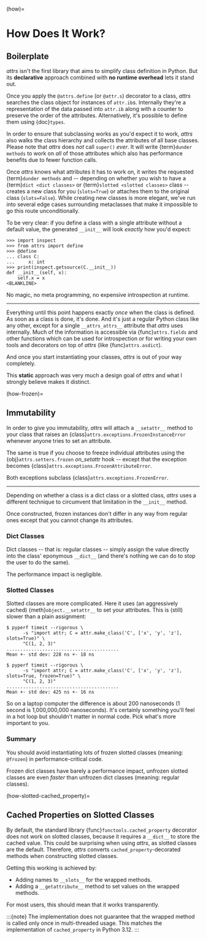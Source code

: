 (how)=

# How Does It Work?

## Boilerplate

*attrs* isn't the first library that aims to simplify class definition in Python.
But its **declarative** approach combined with **no runtime overhead** lets it stand out.

Once you apply the `@attrs.define` (or `@attr.s`) decorator to a class, *attrs* searches the class object for instances of `attr.ib`s.
Internally they're a representation of the data passed into `attr.ib` along with a counter to preserve the order of the attributes.
Alternatively, it's possible to define them using {doc}`types`.

In order to ensure that subclassing works as you'd expect it to work, *attrs* also walks the class hierarchy and collects the attributes of all base classes.
Please note that *attrs* does *not* call `super()` *ever*.
It will write {term}`dunder methods` to work on *all* of those attributes which also has performance benefits due to fewer function calls.

Once *attrs* knows what attributes it has to work on, it writes the requested {term}`dunder methods` and -- depending on whether you wish to have a {term}`dict <dict classes>` or {term}`slotted <slotted classes>` class -- creates a new class for you (`slots=True`) or attaches them to the original class (`slots=False`).
While creating new classes is more elegant, we've run into several edge cases surrounding metaclasses that make it impossible to go this route unconditionally.

To be very clear: if you define a class with a single attribute without a default value, the generated `__init__` will look *exactly* how you'd expect:

```{doctest}
>>> import inspect
>>> from attrs import define
>>> @define
... class C:
...     x: int
>>> print(inspect.getsource(C.__init__))
def __init__(self, x):
    self.x = x
<BLANKLINE>
```

No magic, no meta programming, no expensive introspection at runtime.

---

Everything until this point happens exactly *once* when the class is defined.
As soon as a class is done, it's done.
And it's just a regular Python class like any other, except for a single `__attrs_attrs__` attribute that *attrs* uses internally.
Much of the information is accessible via {func}`attrs.fields` and other functions which can be used for introspection or for writing your own tools and decorators on top of *attrs* (like {func}`attrs.asdict`).

And once you start instantiating your classes, *attrs* is out of your way completely.

This **static** approach was very much a design goal of *attrs* and what I strongly believe makes it distinct.

(how-frozen)=

## Immutability

In order to give you immutability, *attrs* will attach a `__setattr__` method to your class that raises an {class}`attrs.exceptions.FrozenInstanceError` whenever anyone tries to set an attribute.

The same is true if you choose to freeze individual attributes using the {obj}`attrs.setters.frozen` *on_setattr* hook -- except that the exception becomes {class}`attrs.exceptions.FrozenAttributeError`.

Both exceptions subclass {class}`attrs.exceptions.FrozenError`.

---

Depending on whether a class is a dict class or a slotted class, *attrs* uses a different technique to circumvent that limitation in the `__init__` method.

Once constructed, frozen instances don't differ in any way from regular ones except that you cannot change its attributes.


### Dict Classes

Dict classes -- that is: regular classes -- simply assign the value directly into the class' eponymous `__dict__` (and there's nothing we can do to stop the user to do the same).

The performance impact is negligible.


### Slotted Classes

Slotted classes are more complicated.
Here it uses (an aggressively cached) {meth}`object.__setattr__` to set your attributes.
This is (still) slower than a plain assignment:

```none
$ pyperf timeit --rigorous \
      -s "import attr; C = attr.make_class('C', ['x', 'y', 'z'], slots=True)" \
      "C(1, 2, 3)"
.........................................
Mean +- std dev: 228 ns +- 18 ns

$ pyperf timeit --rigorous \
      -s "import attr; C = attr.make_class('C', ['x', 'y', 'z'], slots=True, frozen=True)" \
      "C(1, 2, 3)"
.........................................
Mean +- std dev: 425 ns +- 16 ns
```

So on a laptop computer the difference is about 200 nanoseconds (1 second is 1,000,000,000 nanoseconds).
It's certainly something you'll feel in a hot loop but shouldn't matter in normal code.
Pick what's more important to you.

### Summary

You should avoid instantiating lots of frozen slotted classes (meaning: `@frozen`) in performance-critical code.

Frozen dict classes have barely a performance impact, unfrozen slotted classes are even *faster* than unfrozen dict classes (meaning: regular classes).


(how-slotted-cached_property)=

## Cached Properties on Slotted Classes

By default, the standard library {func}`functools.cached_property` decorator does not work on slotted classes, because it requires a `__dict__` to store the cached value.
This could be surprising when using *attrs*, as slotted classes are the default.
Therefore, *attrs* converts `cached_property`-decorated methods when constructing slotted classes.

Getting this working is achieved by:

* Adding names to `__slots__` for the wrapped methods.
* Adding a `__getattribute__` method to set values on the wrapped methods.

For most users, this should mean that it works transparently.

:::{note}
The implementation does not guarantee that the wrapped method is called only once in multi-threaded usage.
This matches the implementation of `cached_property` in Python 3.12.
:::
